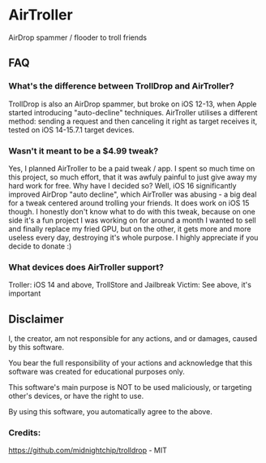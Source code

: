 # AirTroller
AirDrop spammer / flooder to troll friends

## FAQ

### What's the difference between TrollDrop and AirTroller?
TrollDrop is also an AirDrop spammer, but broke on iOS 12-13, when Apple started introducing "auto-decline" techniques. AirTroller utilises a different method: sending a request and then canceling it right as target receives it, tested on iOS 14-15.7.1 target devices.

### Wasn't it meant to be a $4.99 tweak?
Yes, I planned AirTroller to be a paid tweak / app. I spent so much time on this project, so much effort, that it was awfuly painful to just give away my hard work for free. Why have I decided so? Well, iOS 16 significantly improved AirDrop "auto decline", which AirTroller was abusing - a big deal for a tweak centered around trolling your friends. It does work on iOS 15 though. I honestly don't know what to do with this tweak, because on one side it's a fun project I was working on for around a month I wanted to sell and finally replace my fried GPU, but on the other, it gets more and more useless every day, destroying it's whole purpose. I highly appreciate if you decide to donate :)


### What devices does AirTroller support?
Troller: iOS 14 and above, TrollStore and Jailbreak
Victim: See above, it's important

## Disclaimer
I, the creator, am not responsible for any actions, and or damages, caused by this software.

You bear the full responsibility of your actions and acknowledge that this software was created for educational purposes only.

This software's main purpose is NOT to be used maliciously, or targeting other's devices, or have the right to use.

By using this software, you automatically agree to the above.


### Credits:
https://github.com/midnightchip/trolldrop - MIT
